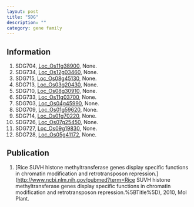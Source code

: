 ```yaml
---
layout: post
title: "SDG"
description: ""
category: gene family
---
```


## Information
1. SDG704, [Loc_Os11g38900](http://rice.plantbiology.msu.edu/cgi-bin/ORF_infopage.cgi?orf=Loc_Os11g38900), None.
2. SDG734, [Loc_Os12g03460](http://rice.plantbiology.msu.edu/cgi-bin/ORF_infopage.cgi?orf=Loc_Os12g03460), None.
3. SDG715, [Loc_Os08g45130](http://rice.plantbiology.msu.edu/cgi-bin/ORF_infopage.cgi?orf=Loc_Os08g45130), None.
4. SDG713, [Loc_Os03g20430](http://rice.plantbiology.msu.edu/cgi-bin/ORF_infopage.cgi?orf=Loc_Os03g20430), None.
5. SDG710, [Loc_Os08g30910](http://rice.plantbiology.msu.edu/cgi-bin/ORF_infopage.cgi?orf=Loc_Os08g30910), None.
6. SDG733, [Loc_Os11g03700](http://rice.plantbiology.msu.edu/cgi-bin/ORF_infopage.cgi?orf=Loc_Os11g03700), None.
7. SDG703, [Loc_Os04g45990](http://rice.plantbiology.msu.edu/cgi-bin/ORF_infopage.cgi?orf=Loc_Os04g45990), None.
8. SDG709, [Loc_Os01g59620](http://rice.plantbiology.msu.edu/cgi-bin/ORF_infopage.cgi?orf=Loc_Os01g59620), None.
9. SDG714, [Loc_Os01g70220](http://rice.plantbiology.msu.edu/cgi-bin/ORF_infopage.cgi?orf=Loc_Os01g70220), None.
10. SDG726, [Loc_Os07g25450](http://rice.plantbiology.msu.edu/cgi-bin/ORF_infopage.cgi?orf=Loc_Os07g25450), None.
11. SDG727, [Loc_Os09g19830](http://rice.plantbiology.msu.edu/cgi-bin/ORF_infopage.cgi?orf=Loc_Os09g19830), None.
12. SDG728, [Loc_Os05g41172](http://rice.plantbiology.msu.edu/cgi-bin/ORF_infopage.cgi?orf=Loc_Os05g41172), None.

## Publication
1. [Rice SUVH histone methyltransferase genes display specific functions in chromatin modification and retrotransposon repression.](http://www.ncbi.nlm.nih.gov/pubmed?term=Rice SUVH histone methyltransferase genes display specific functions in chromatin modification and retrotransposon repression.%5BTitle%5D), 2010, Mol Plant.


